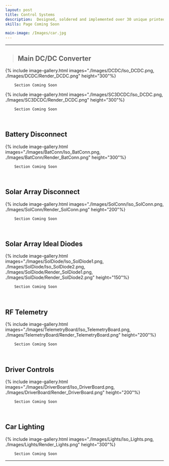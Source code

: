 ```yaml
---
layout: post
title: Control Systems
description:  Designed, soldered and implemented over 30 unique printed circuit boards, with corresponding circuit schematics and MCAD designs covering the areas of communications and telemetry, power conversion and distribution, drive train control, data visualisation and logging, and high voltage safety
skills: Page Coming Soon

main-image: /Images/car.jpg
---
```

---
> ## Main DC/DC Converter
{% include image-gallery.html images="./Images/DCDC/Iso_DCDC.png, ./Images/DCDC/Render_DCDC.png" height="300"%}
```
    Section Coming Soon
```

{% include image-gallery.html images="./Images/SC3DCDC/Iso_DCDC.png, ./Images/SC3DCDC/Render_DCDC.png" height="300"%}
```
    Section Coming Soon
```

<br>

## Battery Disconnect
{% include image-gallery.html images="./Images/BatConn/Iso_BatConn.png, ./Images/BatConn/Render_BatConn.png" height="300"%}
```
    Section Coming Soon
```

<br>

## Solar Array Disconnect
{% include image-gallery.html images="./Images/SolConn/Iso_SolConn.png, ./Images/SolConn/Render_SolConn.png" height="200"%}
```
    Section Coming Soon
```

<br>

## Solar Array Ideal Diodes
{% include image-gallery.html images="./Images/SolDiode/Iso_SolDiode1.png, ./Images/SolDiode/Iso_SolDiode2.png, ./Images/SolDiode/Render_SolDiode1.png, ./Images/SolDiode/Render_SolDiode2.png" height="150"%}
```
    Section Coming Soon
```

<br>

## RF Telemetry
{% include image-gallery.html images="./Images/TelemetryBoard/Iso_TelemetryBoard.png, ./Images/TelemetryBoard/Render_TelemetryBoard.png" height="200"%}
```
    Section Coming Soon
```

<br>

## Driver Controls
{% include image-gallery.html images="./Images/DriverBoard/Iso_DriverBoard.png, ./Images/DriverBoard/Render_DriverBoard.png" height="200"%}
```
    Section Coming Soon
```

<br>

## Car Lighting
{% include image-gallery.html images="./Images/Lights/Iso_Lights.png, ./Images/Lights/Render_Lights.png" height="300"%}
```
    Section Coming Soon
```

---

